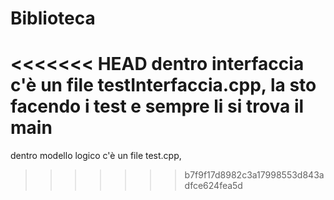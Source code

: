 # Biblioteca
<<<<<<< HEAD
dentro interfaccia c'è un file testInterfaccia.cpp, la sto facendo i test e sempre li si trova il main
=======

dentro modello logico c'è un file test.cpp, 
>>>>>>> b7f9f17d8982c3a17998553d843adfce624fea5d

